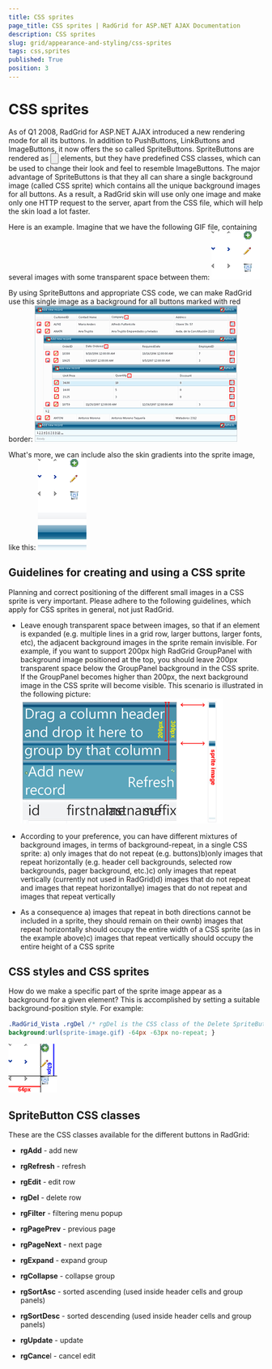 ```yaml
---
title: CSS sprites
page_title: CSS sprites | RadGrid for ASP.NET AJAX Documentation
description: CSS sprites
slug: grid/appearance-and-styling/css-sprites
tags: css,sprites
published: True
position: 3
---
```


# CSS sprites



As of Q1 2008, RadGrid for ASP.NET AJAX introduced a new rendering mode for all its buttons. In addition to PushButtons, LinkButtons and ImageButtons, it now offers the so called SpriteButtons. SpriteButtons are rendered as <input type="button" /> elements, but they have predefined CSS classes, which can be used to change their look and feel to resemble ImageButtons. The major advantage of SpriteButtons is that they all can share a single background image (called CSS sprite) which contains all the unique background images for all buttons. As a result, a RadGrid skin will use only one image and make only one HTTP request to the server, apart from the CSS file, which will help the skin load a lot faster.

Here is an example. Imagine that we have the following GIF file, containing several images with some transparent space between them:
![sprite 1](images/grd_gridsprite1.gif)

By using SpriteButtons and appropriate CSS code, we can make RadGrid use this single image as a background for all buttons marked with red border:
![grid with sprite](images/grd_gridwithsprite.gif)

What's more, we can include also the skin gradients into the sprite image, like this:
![sprite 2](images/grd_gridsprite2.gif)

## Guidelines for creating and using a CSS sprite

Planning and correct positioning of the different small images in a CSS sprite is very important. Please adhere to the following guidelines, which apply for CSS sprites in general, not just RadGrid.

* Leave enough transparent space between images, so that if an element is expanded (e.g. multiple lines in a grid row, larger buttons, larger fonts, etc), the adjacent background images in the sprite remain invisible. For example, if you want to support 200px high RadGrid GroupPanel with background image positioned at the top, you should leave 200px transparent space below the GroupPanel background in the CSS sprite. If the GroupPanel becomes higher than 200px, the next background image in the CSS sprite will become visible. This scenario is illustrated in the following picture:
![sprite overflow](images/grd_gridspriteoverflow.gif)

* According to your preference, you can have different mixtures of background images, in terms of background-repeat, in a single CSS sprite: a) only images that do not repeat (e.g. buttons)b)only images that repeat horizontally (e.g. header cell backgrounds, selected row backgrounds, pager background, etc.)c) only images that repeat vertically (currently not used in RadGrid)d) images that do not repeat and images that repeat horizontallye) images that do not repeat and images that repeat vertically

* As a consequence a) images that repeat in both directions cannot be included in a sprite, they should remain on their ownb) images that repeat horizontally should occupy the entire width of a CSS sprite (as in the example above)c) images that repeat vertically should occupy the entire height of a CSS sprite

## CSS styles and CSS sprites

How do we make a specific part of the sprite image appear as a background for a given element? This is accomplished by setting a suitable background-position style. For example:

````CSS
.RadGrid_Vista .rgDel /* rgDel is the CSS class of the Delete SpriteButton */ {
background:url(sprite-image.gif) -64px -63px no-repeat; }
````

![sprite position](images/grd_gridspriteposition.gif)

## SpriteButton CSS classes

These are the CSS classes available for the different buttons in RadGrid:

* **rgAdd** - add new

* **rgRefresh** - refresh

* **rgEdit** - edit row

* **rgDel** - delete row

* **rgFilter** - filtering menu popup

* **rgPagePrev** - previous page

* **rgPageNext** - next page

* **rgExpand** - expand group

* **rgCollapse** - collapse group

* **rgSortAsc** - sorted ascending (used inside header cells and group panels)

* **rgSortDesc** - sorted descending (used inside header cells and group panels)

* **rgUpdate** - update

* **rgCance**l - cancel edit
